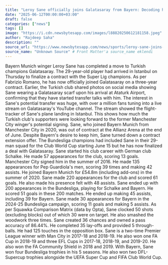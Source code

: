 ```yaml
---
title: "Leroy Sane officially joins Galatasaray from Bayern: Decoding his stats"
date: "2025-06-12T00:00:00+03:00"
draft: false
categories: ["news"]
tags: []
image: "https://i.cdn.newsbytesapp.com/images/l88820250612181158.jpeg"
author: "Rajdeep Saha"
description: ""
source_url: "https://www.newsbytesapp.com/news/sports/leroy-sane-joins-galatasaray-from-bayern-in-3-year-deal/story"
source_name: "Unknown Source" # Front Matter'a source_name eklendi
---
```

Bayern Munich winger Leroy Sane has completed a move to Turkish champions Galatasaray. The 29-year-old player had arrived in Istanbul on Thursday to finalize a contract with the Super Lig champions. As per Fabrizio Romano, he has now officially joined Galatasaray on a three-year contract. Earlier, the Turkish club shared photos on social media showing Sane wearing a Galatasaray scarf upon his arrival at Ataturk Airport, confirming that they have started transfer talks with him. The interest in Sane's potential transfer was huge, with over a million fans tuning into a live stream on Galatasaray's YouTube channel. The stream showed the flight-tracker of Sane's plane landing in Istanbul. This shows how much the Turkish club's supporters were looking forward to the former Manchester City winger's potential signing. Sane, who joined Bayern Munich from Manchester City in 2020, was out of contract at the Allianz Arena at the end of June. Despite Bayern's desire to keep him, Sane turned down a contract extension offer. The Bundesliga champions had included Sane in their 29-man squad for the Club World Cup starting June 15 but he has now finalized a deal with Galatasaray. Sane started his club career with German club Schalke. He made 57 appearances for the club, scoring 13 goals. Manchester City signed him in the summer of 2016. He made 135 appearances for Pep Guardiola's men, scoring 39 times and making 42 assists. He joined Bayern Munich for £54.8m (including add-ons) in the summer of 2020. Sane made 220 appearances for the club and scored 61 goals. He also made his presence felt with 48 assists. Sane ended up with 200 appearances in the Bundesliga, playing for Schalke and Bayern. He scored 51 goals in these 200 matches. He ended up making 45 assists, including 39 for Bayern. Sane made 30 appearances for Bayern in the 2024-25 Bundesliga campaign, scoring 11 goals and making 5 assists. As per Squawka Comparison Matrix (data by Opta), Sane clocked 50 shots (excluding blocks) out of which 30 were on target. He also smashed the woodwork three times. Sane created 36 chances and owned a pass accuracy of 86.44%. He completed 35 lay-offs and provided 5 through-balls. He had 125 touches in the opposition box. Sane is a two-time Premier League winner with Man City in 2017-18 and 2018-19. He also won one FA Cup in 2018-19 and three EFL Cups in 2017-18, 2018-19, and 2019-20. He also won the FA Community Shield in 2018 and 2019. With Bayern, Sane won four Bundesliga trophies in his 5 seasons. He also won two DFL-Supercup trophies alongside the UEFA Super Cup and FIFA Club World Cup.